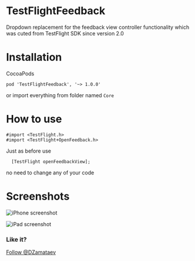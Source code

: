 TestFlightFeedback
==================

Dropdown replacement for the feedback view controller functionality which was cuted from TestFlight SDK since version 2.0

Installation
==================

CocoaPods
```
pod 'TestFlightFeedback', '~> 1.0.0'
```
or import everything from folder named ``` Core ```

How to use
==================

```
#import <TestFlight.h>
#import <TestFlight+OpenFeedback.h>
```

Just as before use

```
  [TestFlight openFeedbackView];
```

no need to change any of your code

Screenshots
==================

![iPhone screenshot](http://imageshack.us/a/img11/8233/62e0.png) 

![iPad screenshot](http://imageshack.us/a/img708/4246/8ga8.png) 

### Like it?

<div>
<a href="https://twitter.com/DZamataev" class="twitter-follow-button" data-show-count="false" data-size="large">Follow @DZamataev</a>
<script>!function(d,s,id){var js,fjs=d.getElementsByTagName(s)[0],p=/^http:/.test(d.location)?'http':'https';if(!d.getElementById(id)){js=d.createElement(s);js.id=id;js.src=p+'://platform.twitter.com/widgets.js';fjs.parentNode.insertBefore(js,fjs);}}(document, 'script', 'twitter-wjs');</script>
</div>
